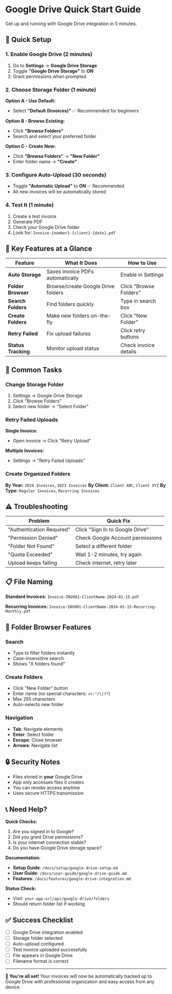 # Google Drive Quick Start Guide

Get up and running with Google Drive integration in 5 minutes.

## 🚀 Quick Setup

### 1. Enable Google Drive (2 minutes)
1. Go to **Settings** → **Google Drive Storage**
2. Toggle **"Google Drive Storage"** to **ON**
3. Grant permissions when prompted

### 2. Choose Storage Folder (1 minute)
**Option A - Use Default:**
- Select **"Default (Invoices)"** ✅ Recommended for beginners

**Option B - Browse Existing:**
- Click **"Browse Folders"**
- Search and select your preferred folder

**Option C - Create New:**
- Click **"Browse Folders"** → **"New Folder"**
- Enter folder name → **"Create"**

### 3. Configure Auto-Upload (30 seconds)
- Toggle **"Automatic Upload"** to **ON** ✅ Recommended
- All new invoices will be automatically stored

### 4. Test It (1 minute)
1. Create a test invoice
2. Generate PDF
3. Check your Google Drive folder
4. Look for: `Invoice-{number}-{client}-{date}.pdf`

## 🎯 Key Features at a Glance

| Feature | What It Does | How to Use |
|---------|--------------|------------|
| **Auto Storage** | Saves invoice PDFs automatically | Enable in Settings |
| **Folder Browser** | Browse/create Google Drive folders | Click "Browse Folders" |
| **Search Folders** | Find folders quickly | Type in search box |
| **Create Folders** | Make new folders on-the-fly | Click "New Folder" |
| **Retry Failed** | Fix upload failures | Click retry buttons |
| **Status Tracking** | Monitor upload status | Check invoice details |

## 🔧 Common Tasks

### Change Storage Folder
1. Settings → Google Drive Storage
2. Click "Browse Folders"
3. Select new folder → "Select Folder"

### Retry Failed Uploads
**Single Invoice:**
- Open invoice → Click "Retry Upload"

**Multiple Invoices:**
- Settings → "Retry Failed Uploads"

### Create Organized Folders
**By Year:** `2024 Invoices`, `2023 Invoices`
**By Client:** `Client ABC`, `Client XYZ`
**By Type:** `Regular Invoices`, `Recurring Invoices`

## ⚠️ Troubleshooting

| Problem | Quick Fix |
|---------|-----------|
| "Authentication Required" | Click "Sign In to Google Drive" |
| "Permission Denied" | Check Google Account permissions |
| "Folder Not Found" | Select a different folder |
| "Quota Exceeded" | Wait 1-2 minutes, try again |
| Upload keeps failing | Check internet, retry later |

## 📋 File Naming

**Standard Invoices:**
`Invoice-INV001-ClientName-2024-01-15.pdf`

**Recurring Invoices:**
`Invoice-INV001-ClientName-2024-01-15-Recurring-Monthly.pdf`

## 🎨 Folder Browser Features

### Search
- Type to filter folders instantly
- Case-insensitive search
- Shows "X folders found"

### Create Folders
- Click "New Folder" button
- Enter name (no special characters: `<>:"/\|?*`)
- Max 255 characters
- Auto-selects new folder

### Navigation
- **Tab**: Navigate elements
- **Enter**: Select folder
- **Escape**: Close browser
- **Arrows**: Navigate list

## 🔒 Security Notes

- Files stored in **your** Google Drive
- App only accesses files it creates
- You can revoke access anytime
- Uses secure HTTPS transmission

## 📞 Need Help?

**Quick Checks:**
1. Are you signed in to Google?
2. Did you grant Drive permissions?
3. Is your internet connection stable?
4. Do you have Google Drive storage space?

**Documentation:**
- **Setup Guide**: `/docs/setup/google-drive-setup.md`
- **User Guide**: `/docs/user-guide/google-drive-guide.md`
- **Features**: `/docs/features/google-drive-integration.md`

**Status Check:**
- Visit: `your-app-url/api/google-drive/folders`
- Should return folder list if working

## ✅ Success Checklist

- [ ] Google Drive integration enabled
- [ ] Storage folder selected
- [ ] Auto-upload configured
- [ ] Test invoice uploaded successfully
- [ ] File appears in Google Drive
- [ ] Filename format is correct

---

**🎉 You're all set!** Your invoices will now be automatically backed up to Google Drive with professional organization and easy access from any device.